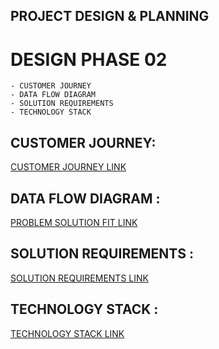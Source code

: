 ## PROJECT DESIGN & PLANNING
# DESIGN PHASE 02
    - CUSTOMER JOURNEY
    - DATA FLOW DIAGRAM
    - SOLUTION REQUIREMENTS
    - TECHNOLOGY STACK

## CUSTOMER JOURNEY:

[CUSTOMER JOURNEY LINK](https://github.com/IBM-EPBL/IBM-Project-1392-1658386621/blob/main/Project_Design%26Planning/Design_Phase_02/Customer%20Journey/Customer%20Journey%20Map.pdf)

## DATA FLOW DIAGRAM :

[PROBLEM SOLUTION FIT LINK](https://github.com/IBM-EPBL/IBM-Project-1392-1658386621/blob/main/Project_Design%26Planning/Design_Phase_02/Data%20Flow%20Dailgrams/data%20flow%20diagrams%20and%20user%20stories.pdf)

## SOLUTION REQUIREMENTS :

[SOLUTION REQUIREMENTS LINK](https://github.com/IBM-EPBL/IBM-Project-1392-1658386621/tree/main/Project_Design%26Planning/Design_Phase_02/Solution%20Requirements)

## TECHNOLOGY STACK :

[TECHNOLOGY STACK LINK](https://github.com/IBM-EPBL/IBM-Project-1392-1658386621/tree/main/Project_Design%26Planning/Design_Phase_02/Solution%20Requirements)